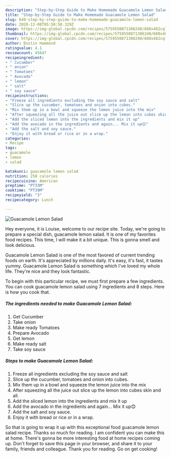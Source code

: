 ```yaml
---
description: "Step-by-Step Guide to Make Homemade Guacamole Lemon Salad"
title: "Step-by-Step Guide to Make Homemade Guacamole Lemon Salad"
slug: 649-step-by-step-guide-to-make-homemade-guacamole-lemon-salad
date: 2020-12-08T05:58:50.329Z
image: https://img-global.cpcdn.com/recipes/5759550871306240/680x482cq70/guacamole-lemon-salad-recipe-main-photo.jpg
thumbnail: https://img-global.cpcdn.com/recipes/5759550871306240/680x482cq70/guacamole-lemon-salad-recipe-main-photo.jpg
cover: https://img-global.cpcdn.com/recipes/5759550871306240/680x482cq70/guacamole-lemon-salad-recipe-main-photo.jpg
author: Dustin Hammond
ratingvalue: 4.1
reviewcount: 45647
recipeingredient:
- " Cucumber"
- " onion"
- " Tomatoes"
- " Avocado"
- " lemon"
- " salt"
- " soy sauce"
recipeinstructions:
- "Freeze all ingredients excluding the soy sauce and salt"
- "Slice up the cucumber, tomatoes and onion into cubes."
- "Mix them up in a bowl and squeeze the lemon juice into the mix"
- "After squeezing all the juice out slice up the lemon into cubes skin and all."
- "Add the sliced lemon into the ingredients and mix it up"
- "Add the avocado in the ingredients and again... Mix it up😊"
- "Add the salt and soy sauce."
- "Enjoy it with bread or rice or in a wrap."
categories:
- Recipe
tags:
- guacamole
- lemon
- salad

katakunci: guacamole lemon salad 
nutrition: 258 calories
recipecuisine: American
preptime: "PT33M"
cooktime: "PT39M"
recipeyield: "3"
recipecategory: Lunch

---
```



![Guacamole Lemon Salad](https://img-global.cpcdn.com/recipes/5759550871306240/680x482cq70/guacamole-lemon-salad-recipe-main-photo.jpg)

Hey everyone, it is Louise, welcome to our recipe site. Today, we're going to prepare a special dish, guacamole lemon salad. It is one of my favorites food recipes. This time, I will make it a bit unique. This is gonna smell and look delicious.

Guacamole Lemon Salad is one of the most favored of current trending foods on earth. It's appreciated by millions daily. It's easy, it's fast, it tastes yummy. Guacamole Lemon Salad is something which I've loved my whole life. They're nice and they look fantastic.




To begin with this particular recipe, we must first prepare a few ingredients. You can cook guacamole lemon salad using 7 ingredients and 8 steps. Here is how you cook that.

<!--inarticleads1-->

##### The ingredients needed to make Guacamole Lemon Salad:

1. Get  Cucumber
1. Take  onion
1. Make ready  Tomatoes
1. Prepare  Avocado
1. Get  lemon
1. Make ready  salt
1. Take  soy sauce




<!--inarticleads2-->

##### Steps to make Guacamole Lemon Salad:

1. Freeze all ingredients excluding the soy sauce and salt
1. Slice up the cucumber, tomatoes and onion into cubes.
1. Mix them up in a bowl and squeeze the lemon juice into the mix
1. After squeezing all the juice out slice up the lemon into cubes skin and all.
1. Add the sliced lemon into the ingredients and mix it up
1. Add the avocado in the ingredients and again... Mix it up😊
1. Add the salt and soy sauce.
1. Enjoy it with bread or rice or in a wrap.




So that is going to wrap it up with this exceptional food guacamole lemon salad recipe. Thanks so much for reading. I am confident you can make this at home. There's gonna be more interesting food at home recipes coming up. Don't forget to save this page in your browser, and share it to your family, friends and colleague. Thank you for reading. Go on get cooking!
